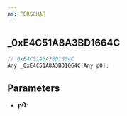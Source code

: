 ```yaml
---
ns: PERSCHAR
---
```

## _0xE4C51A8A3BD1664C

```c
// 0xE4C51A8A3BD1664C
Any _0xE4C51A8A3BD1664C(Any p0);
```

## Parameters
* **p0**:
